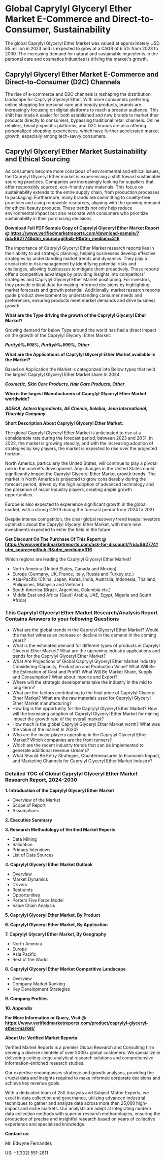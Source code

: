 <h1>Global Caprylyl Glyceryl Ether Market E-Commerce and Direct-to-Consumer, Sustainability</h1><p class=""><p>The global Caprylyl Glyceryl Ether Market was valued at approximately USD 85 million in 2023 and is expected to grow at a CAGR of 6.5% from 2023 to 2030. The increasing demand for natural and sustainable ingredients in the personal care and cosmetics industries is driving the market's growth.</p><h2>Caprylyl Glyceryl Ether Market E-Commerce and Direct-to-Consumer (D2C) Channels</h2><p>The rise of e-commerce and D2C channels is reshaping the distribution landscape for Caprylyl Glyceryl Ether. With more consumers preferring online shopping for personal care and beauty products, brands are increasingly focusing on digital platforms to reach a broader audience. This shift has made it easier for both established and new brands to market their products directly to consumers, bypassing traditional retail channels. Online retailers, beauty-specific platforms, and D2C brands are also offering personalized shopping experiences, which have further accelerated market growth, especially among tech-savvy consumers.</p><h2>Caprylyl Glyceryl Ether Market Sustainability and Ethical Sourcing</h2><p>As consumers become more conscious of environmental and ethical issues, the Caprylyl Glyceryl Ether market is experiencing a shift toward sustainable sourcing practices. Companies are increasingly looking for suppliers that offer responsibly sourced, eco-friendly raw materials. This focus on sustainability extends to the entire supply chain, from production processes to packaging. Furthermore, many brands are committing to cruelty-free practices and using renewable resources, aligning with the growing demand for ethical beauty products. These trends not only help reduce environmental impact but also resonate with consumers who prioritize sustainability in their purchasing decisions.</p></p><p class=""><strong>Download Full PDF Sample Copy of Caprylyl Glyceryl Ether Market Report @ <a href="https://www.verifiedmarketreports.com/download-sample/?rid=862774&utm_source=github-R&utm_medium=316" target="_blank">https://www.verifiedmarketreports.com/download-sample/?rid=862774&utm_source=github-R&utm_medium=316</a></strong></p><p>The importance of&nbsp;Caprylyl Glyceryl Ether Market research reports lies in their ability to aid strategic planning, helping businesses develop effective strategies by understanding market trends and dynamics. They play a crucial role in risk management by identifying potential risks and challenges, allowing businesses to mitigate them proactively. These reports offer a competitive advantage by providing insights into competitors' strategies and Caprylyl Glyceryl Ether Market positioning. For investors, they provide critical data for making informed decisions by highlighting market forecasts and growth potential. Additionally, market research reports guide product development by understanding consumer needs and preferences, ensuring products meet market demands and drive business growth.</p><p><strong>What are the&nbsp;Type driving the growth of the Caprylyl Glyceryl Ether Market?</strong></p><p id="" class="">Growing demand for below Type around the world has had a direct impact on the growth of the Caprylyl Glyceryl Ether Market:</p><p class=""><em><strong>Purityâ‰¥98%, Purityâ‰¥99%, Other</strong></em></p><p class=""><strong>What are the&nbsp;Applications&nbsp;of Caprylyl Glyceryl Ether Market available in the Market?</strong></p><p id="" class="">Based on Application the Market is categorized into Below types that held the largest Caprylyl Glyceryl Ether Market share In 2024.</p><p class=""><em><strong>Cosmetic, Skin Care Products, Hair Care Products, Other</strong></em></p><p class=""><strong>Who is the largest Manufacturers of Caprylyl Glyceryl Ether Market worldwide?</strong></p><p><em><strong>ADEKA, Actera Ingredients, AE Chemie, Solabia, Jeen International, Thornley Company</strong></em></p><p id="" class=""><strong>Short Description About Caprylyl Glyceryl Ether Market:</strong></p><p>The global Caprylyl Glyceryl Ether Market is anticipated to rise at a considerable rate during the forecast period, between 2023 and 2031. In 2022, the market is growing steadily, and with the increasing adoption of strategies by key players, the market is expected to rise over the projected horizon.</p><p>North America, particularly the United States, will continue to play a pivotal role in the market's development. Any changes in the United States could significantly impact the Caprylyl Glyceryl Ether Market growth trends. The market in North America is projected to grow considerably during the forecast period, driven by the high adoption of advanced technology and the presence of major industry players, creating ample growth opportunities.</p><p>Europe is also expected to experience significant growth in the global market, with a strong CAGR during the forecast period from 2024 to 2031.</p><p>Despite intense competition, the clear global recovery trend keeps investors optimistic about the Caprylyl Glyceryl Ether Market, with more new investments expected to enter the field in the future.</p><p id="" class=""><strong>Get Discount On The Purchase Of This Report @ <a href="https://www.verifiedmarketreports.com/ask-for-discount/?rid=862774?utm_source=github-R&utm_medium=316" target="_blank">https://www.verifiedmarketreports.com/ask-for-discount/?rid=862774?utm_source=github-R&utm_medium=316</a></strong></p><p class="">Which regions are leading the Caprylyl Glyceryl Ether Market?</p><ul><li>North America (United States, Canada and Mexico)</li><li>Europe (Germany, UK, France, Italy, Russia and Turkey etc.)</li><li>Asia-Pacific (China, Japan, Korea, India, Australia, Indonesia, Thailand, Philippines, Malaysia and Vietnam)</li><li>South America (Brazil, Argentina, Columbia etc.)</li><li>Middle East and Africa (Saudi Arabia, UAE, Egypt, Nigeria and South Africa)</li></ul><h3 id="" class="">This Caprylyl Glyceryl Ether Market Research/Analysis Report Contains Answers to your following Questions</h3><ul><li>What are the global trends in the Caprylyl Glyceryl Ether Market? Would the market witness an increase or decline in the demand in the coming years?</li><li>What is the estimated demand for different types of products in Caprylyl Glyceryl Ether Market? What are the upcoming industry applications and trends for the Caprylyl Glyceryl Ether Market?</li><li>What Are Projections of Global Caprylyl Glyceryl Ether Market Industry Considering Capacity, Production and Production Value? What Will Be the Estimation of Cost and Profit? What Will Be Market Share, Supply and Consumption? What about imports and Export?</li><li>Where will the strategic developments take the industry in the mid to long-term?</li><li>What are the factors contributing to the final price of Caprylyl Glyceryl Ether Market? What are the raw materials used for Caprylyl Glyceryl Ether Market manufacturing?</li><li>How big is the opportunity for the Caprylyl Glyceryl Ether Market? How will the increasing adoption of Caprylyl Glyceryl Ether Market for mining impact the growth rate of the overall market?</li><li>How much is the global Caprylyl Glyceryl Ether Market worth? What was the value of the market In 2020?</li><li>Who are the major players operating in the Caprylyl Glyceryl Ether Market? Which companies are the front runners?</li><li>Which are the recent industry trends that can be implemented to generate additional revenue streams?</li><li>What Should Be Entry Strategies, Countermeasures to Economic Impact, and Marketing Channels for Caprylyl Glyceryl Ether Market Industry?</li></ul><h3 id="" class="">Detailed TOC of Global Caprylyl Glyceryl Ether Market Research Report, 2024-2030</h3><p id="" class=""><strong>1. Introduction of the Caprylyl Glyceryl Ether Market</strong></p><ul><li>Overview of the Market</li><li>Scope of Report</li><li>Assumptions</li></ul><p id="" class=""><strong>2. Executive Summary</strong></p><p id="" class=""><strong>3. Research Methodology of Verified Market Reports</strong></p><ul><li>Data Mining</li><li>Validation</li><li>Primary Interviews</li><li>List of Data Sources</li></ul><p id="" class=""><strong>4. Caprylyl Glyceryl Ether Market Outlook</strong></p><ul><li>Overview</li><li>Market Dynamics</li><li>Drivers</li><li>Restraints</li><li>Opportunities</li><li>Porters Five Force Model</li><li>Value Chain Analysis</li></ul><p id="" class=""><strong>5. Caprylyl Glyceryl Ether Market, By Product</strong></p><p id="" class=""><strong>6. Caprylyl Glyceryl Ether Market, By Application</strong></p><p id="" class=""><strong>7. Caprylyl Glyceryl Ether Market, By Geography</strong></p><ul><li>North America</li><li>Europe</li><li>Asia Pacific</li><li>Rest of the World</li></ul><p id="" class=""><strong>8. Caprylyl Glyceryl Ether Market Competitive Landscape</strong></p><ul><li>Overview</li><li>Company Market Ranking</li><li>Key Development Strategies</li></ul><p id="" class=""><strong>9. Company Profiles</strong></p><p id="" class=""><strong>10. Appendix</strong></p><p id="" class=""><strong>For More Information or Query, Visit @ <a href="https://www.verifiedmarketreports.com/product/caprylyl-glyceryl-ether-market/" target="_blank">https://www.verifiedmarketreports.com/product/caprylyl-glyceryl-ether-market/</a></strong></p><p id="" class=""><strong>About Us: Verified Market Reports</strong></p><p id="" class="">Verified Market Reports is a premier Global Research and Consulting firm serving a diverse clientele of over 5000+ global customers. We specialize in delivering cutting-edge analytical research solutions and comprehensive information-enriched research studies.</p><p id="" class="">Our expertise encompasses strategic and growth analyses, providing the crucial data and insights required to make informed corporate decisions and achieve key revenue goals.</p><p id="" class="">With a dedicated team of 250 Analysts and Subject Matter Experts, we excel in data collection and governance, utilizing advanced industrial techniques to gather and analyze data across more than 25,000 high-impact and niche markets. Our analysts are adept at integrating modern data collection methods with superior research methodologies, ensuring the production of precise and insightful research based on years of collective experience and specialized knowledge.</p><p id="" class=""><strong>Contact us:</strong></p><p id="" class="">Mr. Edwyne Fernandes</p><p id="" class="">US: +1(302) 551-2611</p>